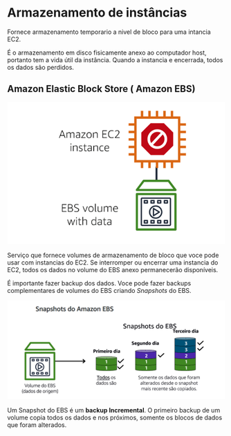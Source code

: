 # Armazenamento de instâncias

Fornece armazenamento temporario a nivel de bloco para uma intancia EC2.

É o armazenamento em disco fisicamente anexo ao computador host, portanto tem a vida útil da instância. 
Quando a instancia e encerrada, todos os dados são perdidos.


## Amazon Elastic Block Store ( Amazon EBS)

![EBS](../../images/ebs.png)

Serviço que fornece volumes de armazenamento de bloco que voce pode usar com instancias do EC2. Se interromper ou encerrar uma instancia do EC2, todos os dados no volume do EBS anexo permanecerão disponíveis.
 
É importante fazer backup dos dados. Voce pode fazer backups complementares de volumes do EBS criando *Snapshots* do EBS.

![EBS](../../images/ebs1.png)

Um Snapshot do EBS é um **backup Incremental**. O primeiro backup de um volume copia todos os dados e nos próximos, somente os blocos de dados que foram alterados.